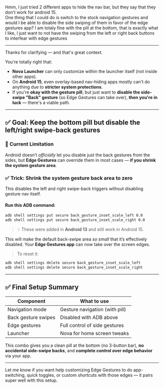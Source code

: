 Hmm, I just tried 2 different apps to hide the nav bar, but they say that they don't work for android 15.  
One thing that I could do is switch to the stock navigation gestures and would I be able to disable the side swiping of them in favor of the edge gestures app? 
I am totaly fine with the pill at the bottom, that is exactly what I like, I just want to not have the swiping from the left or right back buttons to interfear with edge gestures

---

Thanks for clarifying — and that's great context.

You're totally right that:

* **Nova Launcher** can only customize within the launcher itself (not inside other apps).
* On **Android 15**, even overlay-based nav-hiding apps mostly can't do anything due to **stricter system protections**.
* If you're **okay with the gesture pill**, but just want to **disable the side-swipe "Back" gesture** (so Edge Gestures can take over), **then you're in luck** — there's a viable path.

---

## ✅ Goal: Keep the bottom pill but disable the left/right swipe-back gestures

### 🔄 Current Limitation

Android doesn’t *officially* let you disable just the back gestures from the sides, but **Edge Gestures** can override them in most cases — **if you shrink the system gesture area**.

### ✅ Trick: **Shrink the system gesture back area to zero**

This disables the left and right swipe-back triggers without disabling gesture nav itself.

#### Run this ADB command:

```bash
adb shell settings put secure back_gesture_inset_scale_left 0.0
adb shell settings put secure back_gesture_inset_scale_right 0.0
```

> 💡 These were added in **Android 13** and still work in Android 15.

This will make the default back-swipe area *so small* that it’s effectively disabled. Your **Edge Gestures app** can now take over the screen edges.

> To reset it:

```bash
adb shell settings delete secure back_gesture_inset_scale_left
adb shell settings delete secure back_gesture_inset_scale_right
```

---

## ✅ Final Setup Summary

| Component           | What to use                    |
| ------------------- | ------------------------------ |
| Navigation mode     | Gesture navigation (with pill) |
| Back gesture swipes | Disabled with ADB above        |
| Edge gestures       | Full control of side gestures  |
| Launcher            | Nova for home screen tweaks    |

This combo gives you a clean pill at the bottom (no 3-button bar), **no accidental side-swipe backs**, and **complete control over edge behavior** via your app.

---

Let me know if you want help customizing Edge Gestures to do app-switching, quick toggles, or custom shortcuts with those edges — it pairs super well with this setup.
